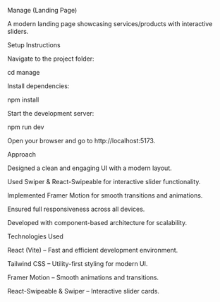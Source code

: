 Manage (Landing Page)

A modern landing page showcasing services/products with interactive sliders.

Setup Instructions

Navigate to the project folder:

cd manage

Install dependencies:

npm install

Start the development server:

npm run dev

Open your browser and go to http://localhost:5173.

Approach

Designed a clean and engaging UI with a modern layout.

Used Swiper & React-Swipeable for interactive slider functionality.

Implemented Framer Motion for smooth transitions and animations.

Ensured full responsiveness across all devices.

Developed with component-based architecture for scalability.

Technologies Used

React (Vite) – Fast and efficient development environment.

Tailwind CSS – Utility-first styling for modern UI.

Framer Motion – Smooth animations and transitions.

React-Swipeable & Swiper – Interactive slider cards.

